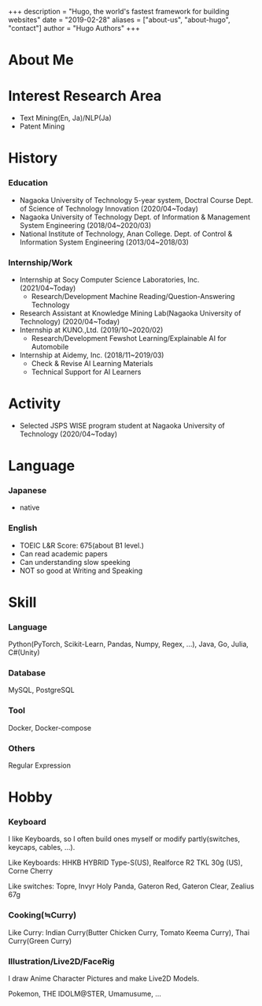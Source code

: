 +++
description = "Hugo, the world's fastest framework for building websites"
date = "2019-02-28"
aliases = ["about-us", "about-hugo", "contact"]
author = "Hugo Authors"
+++

# About Me

# Interest Research Area

- Text Mining(En, Ja)/NLP(Ja)
- Patent Mining

# History
### Education
- Nagaoka University of Technology 5-year system, Doctral Course Dept. of Science of Technology Innovation (2020/04~Today)
- Nagaoka University of Technology Dept. of Information & Management System Engineering (2018/04~2020/03)
- National Institute of Technology, Anan College. Dept. of Control & Information System Engineering (2013/04~2018/03)

### Internship/Work
- Internship at Socy Computer Science Laboratories, Inc. (2021/04~Today)
    - Research/Development Machine Reading/Question-Answering Technology
- Research Assistant at Knowledge Mining Lab(Nagaoka University of Technology) (2020/04~Today)
- Internship at KUNO.,Ltd. (2019/10~2020/02)
    - Research/Development Fewshot Learning/Explainable AI for Automobile
- Internship at Aidemy, Inc. (2018/11~2019/03)
    - Check & Revise AI Learning Materials
    - Technical Support for AI Learners

# Activity

- Selected JSPS WISE program student at Nagaoka University of Technology (2020/04~Today)

# Language
### Japanese
- native
### English
- TOEIC L&R Score: 675(about B1 level.)
- Can read academic papers
- Can understanding slow speeking 
- NOT so good at Writing and Speaking

# Skill
### Language
Python(PyTorch, Scikit-Learn, Pandas, Numpy, Regex, ...), Java, Go, Julia, C#(Unity)
### Database
MySQL, PostgreSQL
### Tool
Docker, Docker-compose
### Others
Regular Expression

# Hobby
### Keyboard
I like Keyboards, so I often build ones myself or modify partly(switches, keycaps, cables, ...).

Like Keyboards: HHKB HYBRID Type-S(US), Realforce R2 TKL 30g (US), Corne Cherry

Like switches: Topre, Invyr Holy Panda, Gateron Red, Gateron Clear, Zealius 67g

### Cooking(≒Curry)
Like Curry: Indian Curry(Butter Chicken Curry, Tomato Keema Curry), Thai Curry(Green Curry)
### Illustration/Live2D/FaceRig
I draw Anime Character Pictures and make Live2D Models. 

Pokemon, THE IDOLM@STER, Umamusume, ...